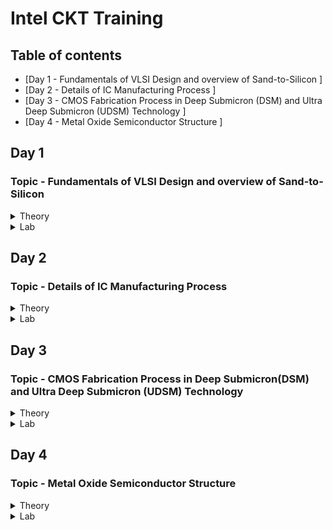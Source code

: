 # Intel CKT Training

## Table of contents
* [Day 1 - Fundamentals of VLSI Design and overview of Sand-to-Silicon ]
* [Day 2 - Details of IC Manufacturing Process ]
* [Day 3 - CMOS Fabrication Process in Deep Submicron (DSM) and Ultra Deep Submicron (UDSM) Technology ]
* [Day 4 - Metal Oxide Semiconductor Structure ]



## Day 1
### Topic - Fundamentals of VLSI Design and overview of Sand-to-Silicon
<Details>
 <summary>Theory</summary>
 
### Theory 
**Overview of VLSI Design: Chip to Wafer**
* **Packaged Chip**  
  -Packaging of silicon die with plastic case to protect the die
  
  ![image](https://user-images.githubusercontent.com/122186991/212478650-40506d24-266b-4382-9968-a343234c3cae.png)
  
  * The central part of the chip is called die
  * Evolution of packaged chip 
  
  ![image](https://user-images.githubusercontent.com/122186991/212478776-d4e8e7b9-f636-416c-a0a1-4763cd70c36a.png)

  * Examples types of packaging:
    * System in a package (SIP)
    * Dual in-line package (DIP)
    * Quad-flat no-leads (QFN)
    * Ball grid array (BGA)
 

  * **Die and Wafer** 
    * Size is generally 1mmx1mm or 1mmx2mm
    * Made from a wafer which every single wafer consists of many die
    * Wafer diameter around 12inch ~ 300mm
  
    * **Inside the die:**  
  ![image](https://user-images.githubusercontent.com/121994033/210920544-118c0d99-ec97-4fcf-a49a-5fb883793df9.png)
      * Digital  
        Consists of Gates, Muxes, Decoders, Counters, Resistors, FSMs etc which all are made by standard cells using semi custom VLSI design flow.
      * Analog and RF
        * Consists of Clock: VCO and PLL; Voltage Ref. and Reg.: Bandgap reference, LDO, DC-DC converter; Data: PRBS generator; Amplifiers and Filters;  
          Interfaces: ADC and DAC  
        * All are made using custom VLSI flow  
      * Memory and Memory Controller  
        Consists of Static Random Access Memory (SRAM) and SRAM controller
     * **Moore's Law**
        *Moore's Law states that the number of transistors on a microchip doubles about every two years, though the cost of computers is halved.
        *In 1965, Gordon E. Moore, the co-founder of Intel, made this observation that became known as Moore's Law.
        ![image](https://user-images.githubusercontent.com/122186991/212529460-fea92745-a42b-4ed8-ba44-430f296fc23d.png)
  
  **VLSI Design Methodology**
    * **FPGA Based Design**
      * Faster prototyping and cost-effective
      * A typical FPGA chip consists,
        * Input/output buffers
        * Array of configurable logic blocks (CLBs)
        * Programmable interconnect structures
      * The programming of interconnects is accomplished by programming of RAM
      * Signal routing between the CLBs and the I/O blocks made by configurable switching matrice
    * **ASIC Design**
      * **Standard cell based design**
        * most prevalent full-custom design styles and requires development of a full-custom mask set.
        * commonly used logic cells are developed, characterized, and stored in a standard-cell library.
        * constant height for all cells in a same technology
        * can have several version for different fan-out driving capability

      * **Full custom design**
        * done without any library by designers
        * layouts, orientation, placement of transistor done by designers
        * developement cost is high
        * all analog and RF designs are full custom design
  
  **VLSI Design Quality**  
    * **Testability**  
      Design of testable chip  
    * **Yield and Manufacturability**  
      Yield: No. of tested of chips/Total no. of Chips    
      Functional Yield: Checks at lower speed  
      Parametric Yield: Checks at required speed
    * **Reliability**  
      ESD, EOS, Electromigration, Oxide breakdown, Power and ground bouncing, On-chip noise and cross-talk.
    * **Technology Upgradability**  
      Design style must be flexible to technology update so that the design can be use back with minimal cost. 
      Use advanced CAD tools to automatically generate physical layout.
  
  **Package Technology**
    -Chip designers should work closely with package designers to consider various packaging constraints, parasitic, length of bonding wire, no. of bonding pads.  
    * **Classification of Package**  
    * Pin-through-hole (PTH): holes drilled in PCB, not cost effective but soldering process in not inexpensive.
    * Surface Mount Technology (SMT): Directly soldered on the PCB, cost and space effective but expensive equipment's are needed for soldering
    * Plastic: Dominant for many years but it has the disadvantage of being permeable to environmental moisture.
    * Ceramic: Power consumption, performance and environmental requirements
![image](https://user-images.githubusercontent.com/121994033/210987021-f788bed8-7a79-4284-8db6-d7b5e91ada3b.png)

  **CAD Tools**  
  -Execute majority of the computation intensive parts of the design  
  Can be categorized into:
  * High-level synthesis
  * Logic synthesis
  * Circuit optimization
  * Layout
  * Placement and routing
  * Simulation
  * Design rules and checking
  </details>
  
 <Details>
 <summary>Lab</summary>
 
 ### Lab 
 **RC Assignment**  
  * Question 15
  ![image](https://user-images.githubusercontent.com/122186991/212532730-8d76bb1f-0295-4231-8748-06a537a0ed0d.png)
  * Question 16
  ![image](https://user-images.githubusercontent.com/122186991/212532755-b61f00e5-67ff-4268-bd18-9fb4fe39de66.png)
  * Question 17 (a)
  ![image](https://user-images.githubusercontent.com/122186991/212532957-d8754198-f30d-4aa6-af29-c56372ccaa89.png)
  * Question 17 (b)
  ![image](https://user-images.githubusercontent.com/122186991/212532970-65936627-cbaf-4dbb-ab97-61e9cbd9eb0a.png)
  * Question 17 (c)
  ![image](https://user-images.githubusercontent.com/122186991/212532985-25573793-c48c-47c6-b05c-54d69ab8cf27.png)

 </details>

## Day 2
### Topic - Details of IC Manufacturing Process
<details>
 <summary>Theory</summary>
 
### Theory 
**Analog IC Design Process**
![image](https://user-images.githubusercontent.com/122186991/212529891-14d2c0e7-2ca1-4ce0-addc-b7661128fe04.png)

| Electrical Design | Physical Design | Test Design |  
| --- | --- | --- |
| Process of going from the specification to a circuit solution | Process of representing the electrical design in a layout consisting of many distinct geometrical rectangle at various levels | Process of coordinating, planning and implementing the measurement of the analog integrated circuit performance |
| The electrical design requires active and passive device electrical models for creating the design, verifying the design and determining the robustness of the design | The physical design needs entering various geometries, follow DRC, LVS check and parasitic extraction | Types of test: Functional, Parametric, Static, Dynamic |

**Analog IC Design Process and its Relation with CAD and PDK**  
![image](https://user-images.githubusercontent.com/122186991/212529947-b59a3002-63f0-48dd-9488-768563ab57bc.png)

**Role of Circuit Designer**  
  * Circuit designer should always design a practical circuit based on the device limits, technology constraints and physical implementations rather than a ideal circuit
  * Circuit designer should have very good understanding of layout design, so that in less iterations the design can be fridged.
  * Good circuit designer should always discussed with the layout designer for better and efficient circuit design.

**CMOS Technology**  
 *Why CMOS Technology?   
![image](https://user-images.githubusercontent.com/122186991/212530128-86c2e6c2-b292-4dd9-9bc2-d62f3c6d7b82.png)
  
* Comparison made from digital viewpoint will side with CMOS. Since large volume mixed-mode technology will be driven by digital demands, CMOS is an obvious choice.  

**Categorization of the CMOS Technology**  
 * Submicron Technology: Lmin ≥ 0.35 µm
 * Deep Submicron Technology (DSM): 0.1 µm ≤ Lmin ≤ 0.35 µm
 * Ultra-Deep Submicron Technology (UDSM): Lmin ≤ 0.1 µm
 * BiCMOS Technology: Lmin = 0.5 µm
 
 **CMOS Fabrication Process**  
 Process Steps:
 <Details>
 <summary>1. Wafer formation (sand-to-silicon)</summary>  
 
  * The basic raw material used in CMOS fabs is a wafer or disk of silicon, roughly 75 mm to 300 mm (12 inch) in diameter and less than 1 mm thick.  
  * Wafers are cut from boules, cylindrical ingots of singlecrystal silicon, that have been pulled from a crucible of pure molten silicon.  
  * Controlled amounts of impurities are added to the melt to provide the crystal with the required electrical properties.  
  * A seed crystal is dipped into the melt to initiate crystal growth.  
  * The seed is gradually withdrawn vertically from the melt while simultaneously being rotated.  
  * The molten silicon attaches itself to the seed and recrystallizes as it is withdrawn.  
  * The seed withdrawal and rotation rates determine the diameter of the ingot.  
  * Growth rates vary from 30 to 180 mm/hour.
   ![image](https://user-images.githubusercontent.com/122186991/212531647-61112e48-8395-4a97-a4ca-b44d5cf86343.png)

  </details>
  
  <Details>
  <summary>2. Photolithography</summary> 
  
  * The patterning is achieved by a process called photolithography.  
  * The primary method for defining areas of interest (i.e., where we want material to be present or absent) on a wafer is by the use of photoresists.
  * The wafer is coated with the photoresist and subjected to selective illumination through the photomask.
  * A photomask is constructed with chromium (chrome) covered quartz glass. A UV light source is used to expose the photoresist.
  * A developer solvent is then used to dissolve the soluble unexposed photoresist, leaving islands of insoluble exposed photoresist.
    ![image](https://user-images.githubusercontent.com/122186991/212531674-2efa18a0-04f9-4fc8-80c6-861a4947d2c5.png)

   </details>

  <Details>
  <summary>3. Well and Channel Formation</summary>
  
  * N-well process: In a n-well process, the pMOS transistors are built in a n-well and the nMOS transistor is placed in the p-type substrate.
  * P-well process: In a p-well process, the nMOS transistors are built in a p-well and the pMOS transistor is placed in the n-type substrate. p-well processes were used to optimize the pMOS transistor performance.
  * Twin-well process: Twin-well processes accompanied the emergence of n-well processes. A twinwell process allows the optimization of each transistor type.
  * Triple-well process: The triple-well process has emerged to provide good isolation between analog and digital blocks in mixed-signal chips; it is also used to isolate high-density dynamic memory from logic.
  *Differences between types of well: 
    ![image](https://user-images.githubusercontent.com/122186991/212531728-af0ee8a1-575d-4508-a054-b9080b686a89.png)

  </details>
 
  <Details>
  <summary>4. Silicon Dioxide (Sio2) Deposition</summary>
  
  * Oxidation of silicon is achieved by heating silicon wafers in an oxidizing atmosphere. The following are some common approaches:
  * Wet Oxidation: when the oxidizing atmosphere contains water vapor.  
   • The temperature is usually between 900 °C and 1000 °C.  
   • Wet oxidation is a rapid process.  
  * Dry Oxidation: when the oxidizing atmosphere is pure oxygen  
   • Temperatures are in the region of 1200 °C to achieve an acceptable growth rate.  
   • Dry oxidation forms a better quality oxide than wet oxidation.  
   • It is used to form thin, highly controlled gate oxides, while wet oxidation may be used to form thick field oxides.
   * Atomic Layer Deposition (ALD): when a thin chemical layer (material A) is attached to a surface and then a chemical (material B) is introduced to produce a thin layer of the required layer (i.e., SiO2––this can also be used for other various dielectrics and metals).
  </details>
 
  <Details>
  <summary>5. Isolation</summary>

  * Individual devices in a CMOS process need to be isolated from one another so that they do not have unexpected interactions.
  * The transistor gate consists of a thin gate oxide layer.
  * The thick oxide used to be formed by a process called Local Oxidation of Silicon (LOCOS).
  * A problem with LOCOS-based processes is the transition between thick andthin oxide, which extended some distance laterally to form a so-called bird’s beak.
  * Starting around the 0.35 µm node, shallow trench isolation (STI) was introduced to avoid the problems with LOCOS.
  * STI forms insulating trenches of SiO2 surrounding the transistors (everywhere except the active area).
  </details>
 
  <Details>
  <summary>6. Gate Oxide Creation</summary>
  
 * The next step in the process is to form the gate oxide for the transistors. As mentioned, this is most commonly in the form of silicon dioxide (SiO2).The transistor gate consists of a thin gate oxide layer
  </details>
 
  <Details>
  <summary>7. Gate and Source/Drain Formations</summary>
  
  * Grow gate oxide wherever transistors are required (area = source + drain + gate)––elsewhere there will be thick oxide or trench isolation.
  * Deposit polysilicon on chip
  * Pattern polysilicon (both gates and interconnect)
  * Etch exposed gate oxide—i.e., the area of gate oxide where transistors are required that was not covered by polysilicon; at this stage, the chip has windows down to the well or substrate wherever a source/drain diffusion is required
  * Implant pMOS and nMOS source/drain regions
  </details>

 <Details>
 <summary>8. Contacts and Metallization</summary>
 
 * Contact cuts are made to source, drain, and gate according to the contact mask. These are holes etched in the dielectric after the source/drain formation.
 * Older processes commonly use aluminum (Al) for wires, although newer ones offer copper (Cu) for lower resistance.
 * Tungsten (W) can be used as a plug to fill the contact holes (to alleviate problems of aluminum not conforming to small contacts)
 </details>
 
 <Details>
 <summary>9. Passivation</summary>
 
 * The final processing step is to add a protective glass layer called passivation or over glass that prevents the ingress of contaminants.
 * Openings in the passivation layer, called overglass cuts, allow connection to I/O pads and test probe points if needed.
  </details>
  
 <Details>
 <summary>10. Metrology</summary>
 
 * Metrology is the science of measuring. Everything that is built in a semiconductor process has to be measured to give feedback to the manufacturing process.
 </details>

</details>

 <Details>
 <summary>Lab</summary>
[ https://drive.google.com/drive/my-drive](https://drive.google.com/file/d/12-B5kpUTECEOmEQT6COLPabNwM5SaVZY/view?usp=sharing)

</details>
 
## Day 3
### Topic - CMOS Fabrication Process in Deep Submicron(DSM) and Ultra Deep Submicron (UDSM) Technology
<details>
 <summary>Theory</summary>
 
### Theory ###
 
 **Disadvatage of Submicron CMOS**  
 Isolation of the transsistor using reverse bias pn junction is limiting the transistor size and becomes impractical
  ![image](https://user-images.githubusercontent.com/122186991/212532020-3d778d6c-f45a-4fd2-b7c4-d718eb05c196.png)
 
 **Local Oxidation of Silicon (LOCOS) Isolation Process**  
   * Local Oxidation of Silicon is the traditional isolation technique used in submicron processes.
        1. A very thin layer silicon dioxide is grown on the wafer, called as pad oxide. Then a layer of silicon nitride is deposited which is used as an oxide barrier
        2. Then photolithography is done to pattern and etch the nitride and pad oxide where the thick oxide will be grown  
        3. Then by thermal oxidation process thick oxide is grown in the exposed area.  
        4. The last step is the removal of the silicon nitride layer.  
        ![image](https://user-images.githubusercontent.com/122186991/212532069-5d51f6ff-35b5-469e-8954-27a4049e4be8.png)
 
    * Limitation: the bird’s beak effect and the surface area which is lost to this encroachment
    * Advantages: is simple process flow and high oxide quality because the whole LOCOS structure is thermally grown
        
 **Sallow Trench Isolation (STI) Technology**
 * Shallow trench isolation (STI) allows closer spacing of transistors by eliminating the depletion region at the surface and Bird’s beak effect due to LOCOS process.
 * Sallow Trench Isolation (STI) isolation process is the preferred isolation process for deep-submicron process because it completely avoids Bird’s beak shape characteristics.
        a. Cover the wafer with pad oxide and silicon nitride.
        b. First etch nitride and pad oxide. Next, an anisotropic etch is made in the silicon to a depth of 0.4 to 0.5 microns.
        c. Grow a thin thermal oxide layer on the trench walls
        d. A CVD dielectric film is used to fill the trench
        e. A chemical mechanical polishing (CMP) step is used to polish back the dielectric layer until the nitride is reached. The nitride acts like a CMP stop layer.
        f. Densify the dielectric material at 900°C and strip the nitride and pad oxide.
        ![image](https://user-images.githubusercontent.com/121994033/212125269-d0d9beb3-d8e9-4408-9cd4-bd2e915f50c6.png)

  * STI is more suitable for the increased density in a small area because it allows forming smaller isolation regions.
  * The disadvantage is larger number of process steps.
        
 **Deep Submicron (DSM) CMOS Technology other uses**
  *Illustration of DSM Technology: 
  ![image](https://user-images.githubusercontent.com/122186991/212532178-9a54666b-c4de-4501-9b3c-e8f9991cabd9.png)

   In addition to the NMOS and PMOS transistor, the DSM technology provides;
   * A deep n-well that can be utilized to reduce substrate noise coupling.
   * A MOS Varactor that can be used to make voltage controlled oscillators (VCOs).
   * Different kind of resistors like:
    * Diffused and/or implanted resistors
    * Well resistors
    * Poly resistors
    * Metal Resistors  
   * At least 6 levels of metal that can form many useful structures such as inductors, capacitors, and transmission lines.
     
   **Different Types of Resistor in DSM CMOS Technology** 
  ![image](https://user-images.githubusercontent.com/122186991/212532303-d91dce1e-a5f5-48d4-a55a-9a6808236b4b.png)
  
  **Different Types of Capacitor in DSM CMOS Technology** 
  ![image](https://user-images.githubusercontent.com/122186991/212532342-a36eebcd-92b5-4825-8ba1-8d0e8dc5b105.png)

   **Typical Deep Submicron (DSM) CMOS Fabrication Process**  
     Major Fabrication Steps for a DSM CMOS Process  
      1) p and n wells  
      2) Shallow trench isolation  
      3) Threshold shift and anti-punch through implants  
      4) Thin oxide and gate polysilicon  
      5) Lightly doped drains and sources  
      6) Sidewall spacer  
      7) Heavily doped drains and sources  
      8) Siliciding (Salicide and Polycide)  
      9) Bottom metal, tungsten plugs, and oxide  
      10) Higher level metals, tungsten plugs/vias, and oxide  
      11) Top level metal, vias and protective oxide   

**Summary of Deep Submicron (DSM) CMOS Fabrication Process**    
   * DSM technology typically has a minimum channel length between 0.35μm and 0.1μm  
   * DSM technology addresses the problem of excessive depletion region widths in junction isolation techniques by using shallow trench isolation  
   * DSM technology may have from 4 to 8 levels of metal  
   * Lightly doped drains and sources are a key aspect of DSM technology  
        
**Ultra Deep Submicron (UDSM) CMOS Technology**
 * Minimum length is less than 0.1 microns
 * Minimum feature size less than 100 nanometers
 * 22 nm drawn length
 * 5 nm lateral diffusion (12 nm gate length)
 * 1 nm transistor gate oxide
 * 8 layers of copper interconnect
 * Specialized processing is used to increase drive capability and maintain low off currents
        
**Advantage of UDSM CMOS Technology**
 * Digital Viewpoint:
   * Improved Ion/Ioff
   * Reduced gate capacitance
   * Higher drive current capability
   * Reduced interconnect density
   * Reduction of active power
        
 * Analog Viewpoint:
   * More levels of metal
   * Higher cutoff frequency
   * Higher capacitance density
   * Reduced junction capacitance per transconductance
   * More speed
        
**Disadvantage of UDSM CMOS Technology**
 * Analog Viewpoint:
   * Reduction in power supply resulting in reduced headroom
   * Gate leakage currents
   * Reduced small signal intrinsic gain
   * Increased nonlinearity
   * Increased noise and poorer matching
</details>

 <details>
 <summary>Lab</summary>
  
## Lab ##
 https://drive.google.com/file/d/1KoLOxp5HeDgeUpvJn98KI6I0MvujUVzT/view?usp=sharing
 </Details>

## Day 4
### Topic - Metal Oxide Semiconductor Structure
<details>
 <summary>Theory</summary>
 
### Theory ###
 
 **Metal Oxide Semiconductor (MOS) Device Structure**  
 * Differences betweeen MOS & MOM Capacitor 
 ![image](https://user-images.githubusercontent.com/122186991/212534757-9abcb04f-b5a2-4074-b67c-670b775c0754.png)

 * **MOS Device Structure & Fabrication**
  * Fabrication
      1. Oxidation: process to create SiO2 on top of Silicon.
      2. Metallization: process to deposit poly-silicon on top of SiO2.
  * Device Structure
      1. Gate and substrate are different material so there is a contact potential between them. This expressed as metal to semiconductor work function (ϕms)
      2. Interface: between SiO2 and silicon
 
 * **Ideal MOS Junction or Capacitor**
 ![image](https://user-images.githubusercontent.com/122186991/212537286-c6937e08-382e-44d0-8118-448b1475ab24.png)
 
 * **Case 1: Accumulation Mode of Operation**

 ![image](https://user-images.githubusercontent.com/122186991/212747607-d7ac3ac9-e52c-468c-9b27-e80bc447a616.png)

  * Accumulation mode is V < 0
  * Accumulation is a process where it has p-type substrate, which means the substrate has holes as the majority carrier throughouts the substrate.
  * Charge at the surface directly proportional to voltage
 
  ![image](https://user-images.githubusercontent.com/122186991/212747656-e1189e92-9b19-43ff-8a19-448ab5d6fc13.png)

* **Case 2: Depletion Mode of Operation**
![image](https://user-images.githubusercontent.com/122186991/212747949-e047edb4-2693-4f72-83a5-e41585abbae2.png)

  * Depletion mode is  0 < V < VT
  * The semiconductor surface starts to deplete and the type of charge at the surface is –ve (due to acceptor ions) and gradually increase with the increase of voltage.
  *  The voltage at which the surface carrier concentration is exactly equal to bulk carrier concentration, is called weak inversion voltage and form this point the weak inversion started.
  *  Charge at the surface directly proportional to voltage.
  *  The voltage at which the surface concentration exactly equal to the bulk concentration, that is called threshold voltage.
  *  This is called inversion point and at this point depletion mode ends and strong inversion started.

* **Case 3: Strong Inversion Mode of Operation**
![image](https://user-images.githubusercontent.com/122186991/212748534-f990c3aa-25c5-4d26-8363-3a99df83c1ce.png)

  * Strong inversion mode is V ≥ VT
  * At threshold voltage a channel form at the surface of the semiconductor due to inversion charges.
  * Before threshold voltage the charge comes from negatively charged ionized acceptors.
  * After threshold voltage, the more charge comes from the electrons rather than depleting the holes.
  *  The extra negative charge required for the semiconductor is comes from the mobile electrons which are very close to the surface.
                           

</details>

 <details>
 <summary>Lab</summary>
  
## Lab ##
 
 <Details>  
